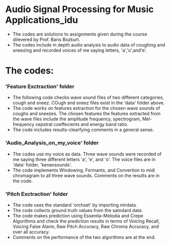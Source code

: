 # Audio Signal Processing for Music Applications_idu
* The codes are solutions to assignments given during the course dilevered by Prof. Baris Bozkurt.
* The codes include in depth audio analysis to audio data of coughing and sneezing and recorded voices of me saying letters, 'a','o',and'e'.

# The codes:
### 'Feature Exctraction' folder
* The following code checks wave sound files of two different categories, cough and sneez. COugh and sneez files exist in the 'data' folder above.
* The code works on features extraction for the chosen wave sounds of coughs and sneezes. The chosen features the features extracted from the wave files include the amplitude frequency, spectrogram, Mel-frequency cepstral coeffecients and energy band ratio.
* The code includes results-clearfying comments in a general sense.

### 'Audio_Analysis_on_my_voice' folder
* The codes use my voice as data. Three wave sounds were recorded of me saying three different letters 'a', 'e', and 'o'. The voice files are in 'data' folder, 'kenansounds'.
* The code implements Windowing, Formants, and Convertion to midi chromagram to all three wave sounds. Comments on the results are in the code.

### 'Pitch Exctraction' folder
* The code uses the standard 'orchset' by importing mirdata.
* The code collects ground truth values from the satndard data.
* The code makes prediction using Essentia-Melodia and Crepe Algorithms and check the prediction results in terms of Voicing Recall, Voicing False Alarm, Raw Pitch Accuracy, Raw Chroma Accuracy, and over all accuracy.
*   Comments on the performance of the two algorithms are at the end.
